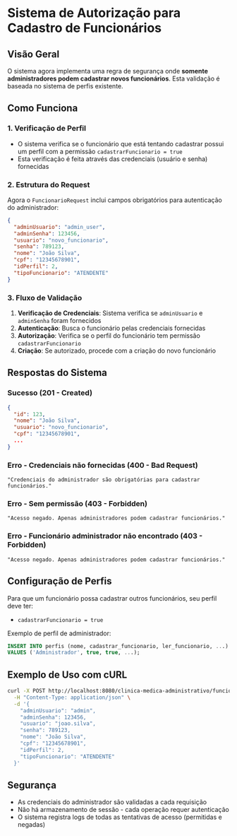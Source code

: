 # Sistema de Autorização para Cadastro de Funcionários

## Visão Geral

O sistema agora implementa uma regra de segurança onde **somente administradores podem cadastrar novos funcionários**. Esta validação é baseada no sistema de perfis existente.

## Como Funciona

### 1. Verificação de Perfil

- O sistema verifica se o funcionário que está tentando cadastrar possui um perfil com a permissão `cadastrarFuncionario = true`
- Esta verificação é feita através das credenciais (usuário e senha) fornecidas

### 2. Estrutura do Request

Agora o `FuncionarioRequest` inclui campos obrigatórios para autenticação do administrador:

```json
{
  "adminUsuario": "admin_user",
  "adminSenha": 123456,
  "usuario": "novo_funcionario",
  "senha": 789123,
  "nome": "João Silva",
  "cpf": "12345678901",
  "idPerfil": 2,
  "tipoFuncionario": "ATENDENTE"
}
```

### 3. Fluxo de Validação

1. **Verificação de Credenciais**: Sistema verifica se `adminUsuario` e `adminSenha` foram fornecidos
2. **Autenticação**: Busca o funcionário pelas credenciais fornecidas
3. **Autorização**: Verifica se o perfil do funcionário tem permissão `cadastrarFuncionario`
4. **Criação**: Se autorizado, procede com a criação do novo funcionário

## Respostas do Sistema

### Sucesso (201 - Created)

```json
{
  "id": 123,
  "nome": "João Silva",
  "usuario": "novo_funcionario",
  "cpf": "12345678901",
  ...
}
```

### Erro - Credenciais não fornecidas (400 - Bad Request)

```
"Credenciais do administrador são obrigatórias para cadastrar funcionários."
```

### Erro - Sem permissão (403 - Forbidden)

```
"Acesso negado. Apenas administradores podem cadastrar funcionários."
```

### Erro - Funcionário administrador não encontrado (403 - Forbidden)

```
"Acesso negado. Apenas administradores podem cadastrar funcionários."
```

## Configuração de Perfis

Para que um funcionário possa cadastrar outros funcionários, seu perfil deve ter:

- `cadastrarFuncionario = true`

Exemplo de perfil de administrador:

```sql
INSERT INTO perfis (nome, cadastrar_funcionario, ler_funcionario, ...)
VALUES ('Administrador', true, true, ...);
```

## Exemplo de Uso com cURL

```bash
curl -X POST http://localhost:8080/clinica-medica-administrativo/funcionarios \
  -H "Content-Type: application/json" \
  -d '{
    "adminUsuario": "admin",
    "adminSenha": 123456,
    "usuario": "joao.silva",
    "senha": 789123,
    "nome": "João Silva",
    "cpf": "12345678901",
    "idPerfil": 2,
    "tipoFuncionario": "ATENDENTE"
  }'
```

## Segurança

- As credenciais do administrador são validadas a cada requisição
- Não há armazenamento de sessão - cada operação requer autenticação
- O sistema registra logs de todas as tentativas de acesso (permitidas e negadas)

